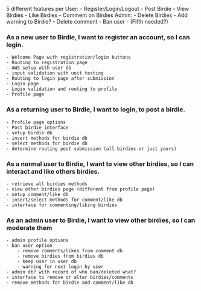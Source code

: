 5 different features per User:
    - Register/Login/Logout
    - Post Birdie
    - View Birdies
    - Like Birdies
    - Comment on Birdies
Admin:
    - Delete Birdies
    - Add warning to Birdie?
    - Delete comment
    - Ban user
    - (Fifth needed?)

### As a new user to Birdie, I want to register an account, so I can login.

    - Welcome Page with registration/login buttons
    - Routing to registration page
    - AWS setup with user db
    - input validation with unit testing
    - Routing to login page after submission
    - Login page
    - Login validation and routing to profile
    - Profile page

### As a returning user to Birdie, I want to login, to post a birdie.

    - Profile page options
    - Post birdie interface
    - setup birdie db
    - insert methods for birdie db
    - select methods for birdie db
    - determine routing post submission (all birdies or just yours)


### As a normal user to Birdie, I want to view other birdies, so I can interact and like others birdies.

    - retrieve all birdies methods
    - view other birdies page (different from profile page)
    - setup comment/like db
    - insert/select methods for comment/like db
    - interface for commenting/liking birdies

### As an admin user to Birdie, I want to view other birdies, so I can moderate them

    - admin profile options
    - ban user option
        - remove comments/likes from comment db
        - remove birdies from birdies db
        - keep user in user db
        - warning for next login by user
    - admin db? with record of who ban/deleted what?
    - interface to remove or alter birdies/comments
    - remove methods for birdie and comment/like db

